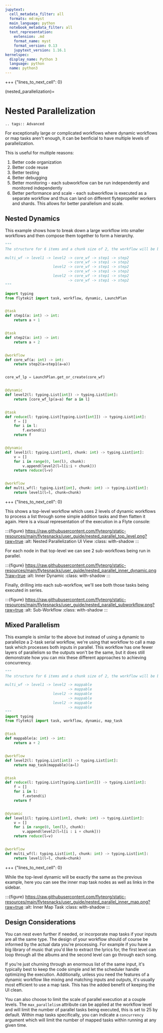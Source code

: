 ```yaml
---
jupytext:
  cell_metadata_filter: all
  formats: md:myst
  main_language: python
  notebook_metadata_filter: all
  text_representation:
    extension: .md
    format_name: myst
    format_version: 0.13
    jupytext_version: 1.16.1
kernelspec:
  display_name: Python 3
  language: python
  name: python3
---
```


+++ {"lines_to_next_cell": 0}

(nested_parallelization)=

# Nested Parallelization

```{eval-rst}
.. tags:: Advanced
```

For exceptionally large or complicated workflows where dynamic workflows or map tasks aren't enough, it can be benficial to have multiple levels of parallelization.

This is useful for multiple reasons:
1. Better code organization
2. Better code reuse
3. Better testing
4. Better debugging
5. Better monitoring - each subworkflow can be run independently and monitored independently
6. Better performance and scale - each subworkflow is executed as a separate workflow and thus can land on different flytepropeller workers and shards. This allows for better parallelism and scale.

## Nested Dynamics

This example shows how to break down a large workflow into smaller workflows and then compose them together to form a hierarchy. 

```python
"""
The structure for 6 items and a chunk size of 2, the workflow will be broken down as follows:

multi_wf -> level1 -> level2 -> core_wf -> step1 -> step2
                             -> core_wf -> step1 -> step2
                      level2 -> core_wf -> step1 -> step2
                             -> core_wf -> step1 -> step2
                      level2 -> core_wf -> step1 -> step2
                             -> core_wf -> step1 -> step2
"""

import typing
from flytekit import task, workflow, dynamic, LaunchPlan


@task
def step1(a: int) -> int:
    return a + 1


@task
def step2(a: int) -> int:
    return a + 2


@workflow
def core_wf(a: int) -> int:
    return step2(a=step1(a=a))


core_wf_lp = LaunchPlan.get_or_create(core_wf)


@dynamic
def level2(l: typing.List[int]) -> typing.List[int]:
    return [core_wf_lp(a=a) for a in l]


@task
def reduce(l: typing.List[typing.List[int]]) -> typing.List[int]:
    f = []
    for i in l:
        f.extend(i)
    return f


@dynamic
def level1(l: typing.List[int], chunk: int) -> typing.List[int]:
    v = []
    for i in range(0, len(l), chunk):
        v.append(level2(l=l[i:i + chunk]))
    return reduce(l=v)


@workflow
def multi_wf(l: typing.List[int], chunk: int) -> typing.List[int]:
    return level1(l=l, chunk=chunk)
```

+++ {"lines_to_next_cell": 0}

This shows a top-level workflow which uses 2 levels of dynamic workflows to process a list through some simple addition tasks and then flatten it again. Here is a visual representation of the execution in a Flyte console:

:::{figure} https://raw.githubusercontent.com/flyteorg/static-resources/main/flytesnacks/user_guide/nested_parallel_top_level.png?raw=true
:alt: Nested Parallelization UI View
:class: with-shadow
:::

For each node in that top-level we can see 2 sub-workflows being run in parallel. 

:::{figure} https://raw.githubusercontent.com/flyteorg/static-resources/main/flytesnacks/user_guide/nested_parallel_inner_dynamic.png?raw=true
:alt: Inner Dynamic
:class: with-shadow
:::

Finally, drilling into each sub-workflow, we'll see both those tasks being executed in series.

:::{figure} https://raw.githubusercontent.com/flyteorg/static-resources/main/flytesnacks/user_guide/nested_parallel_subworkflow.png?raw=true
:alt: Sub-Workflow
:class: with-shadow
:::

## Mixed Parallelism

This example is similar to the above but instead of using a dynamic to parallelize a 2-task serial workflow, we're using that workflow to call a map task which processes both inputs in parallel. This workflow has one fewer layers of parallelism so the outputs won't be the same, but it does still demonstrate how you can mix these different approaches to achieving concurrency.

```python
"""
The structure for 6 items and a chunk size of 2, the workflow will be broken down as follows:

multi_wf -> level1 -> level2 -> mappable
                             -> mappable
                      level2 -> mappable
                             -> mappable
                      level2 -> mappable
                             -> mappable
"""
import typing
from flytekit import task, workflow, dynamic, map_task


@task
def mappable(a: int) -> int:
    return a + 2


@workflow
def level2(l: typing.List[int]) -> typing.List[int]:
    return map_task(mappable)(a=l)


@task
def reduce(l: typing.List[typing.List[int]]) -> typing.List[int]:
    f = []
    for i in l:
        f.extend(i)
    return f


@dynamic
def level1(l: typing.List[int], chunk: int) -> typing.List[int]:
    v = []
    for i in range(0, len(l), chunk):
        v.append(level2(l=l[i : i + chunk]))
    return reduce(l=v)


@workflow
def multi_wf(l: typing.List[int], chunk: int) -> typing.List[int]:
    return level1(l=l, chunk=chunk)

```
+++ {"lines_to_next_cell": 0}

While the top-level dynamic will be exactly the same as the previous example, here you can see the inner map task nodes as well as links in the sidebar.

:::{figure} https://raw.githubusercontent.com/flyteorg/static-resources/main/flytesnacks/user_guide/nested_parallel_inner_map.png?raw=true
:alt: Inner Map Task
:class: with-shadow
:::

## Design Considerations

You can nest even further if needed, or incorporate map tasks if your inputs are all the same type. The design of your workflow should of course be informed by the actual data you're processing. For example if you have a big library of music that you'd like to extract the lyrics for, the first level can loop through all the albums and the second level can go through each song. 

If you're just churning through an enormous list of the same input, it's typically best to keep the code simple and let the scheduler handle optimizing the execution. Additionally, unless you need the features of a dynamic workflow like mixing and matching inputs and outputs, it's usually most efficient to use a map task. This has the added benefit of keeping the UI clean.

You can also choose to limit the scale of parallel execution at a couple levels. The `max_parallelism` attribute can be applied at the workflow level and will limit the number of parallel tasks being executed, this is set to 25 by default. Within map tasks specifically, you can indicate a `concurrency` argument which will limit the number of mapped tasks within running at any given time. 